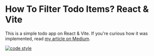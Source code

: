 # How To Filter Todo Items? React & Vite

This is a simple todo app on React & Vite. If you're curious how it was implemented, read [my article on Medium](https://medium.com/@ni4yja/how-to-filter-todo-items-react-vite-55ebd54aa8b7).

 [![code style](https://antfu.me/badge-code-style.svg)](https://github.com/antfu/eslint-config)
